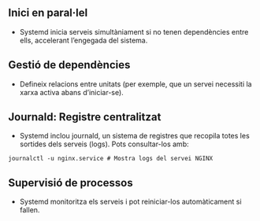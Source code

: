 
## Inici en paral·lel​
- Systemd inicia serveis simultàniament si no tenen dependències entre ells, accelerant l’engegada del sistema.

## Gestió de dependències​
- Defineix relacions entre unitats (per exemple, que un servei necessiti la xarxa activa abans d’iniciar-se).​

## Journald: Registre centralitzat​
- Systemd inclou journald, un sistema de registres que recopila totes les sortides dels serveis (logs). Pots consultar-los amb:​
```
journalctl -u nginx.service # Mostra logs del servei NGINX​
```
## Supervisió de processos​
- Systemd monitoritza els serveis i pot reiniciar-los automàticament si fallen.​